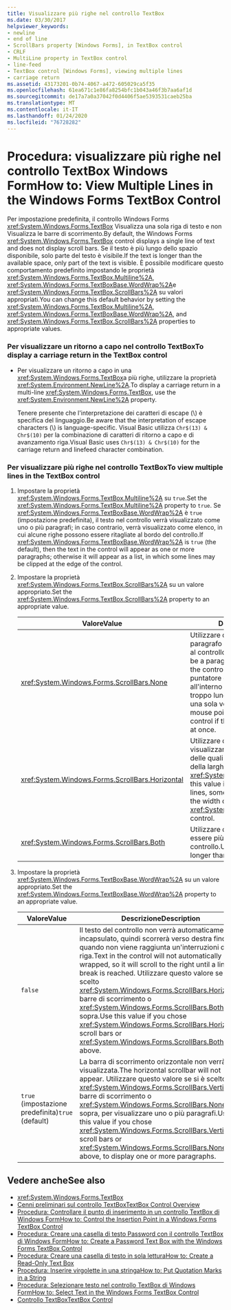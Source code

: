 ```yaml
---
title: Visualizzare più righe nel controllo TextBox
ms.date: 03/30/2017
helpviewer_keywords:
- newline
- end of line
- ScrollBars property [Windows Forms], in TextBox control
- CRLF
- MultiLine property in TextBox control
- line-feed
- TextBox control [Windows Forms], viewing multiple lines
- carriage return
ms.assetid: 43173201-0b74-4067-a472-605029ca5f35
ms.openlocfilehash: 61ea671c1e86fa8254bfc1b043a46f3b7aa6af1d
ms.sourcegitcommit: de17a7a0a37042f0d4406f5ae5393531caeb25ba
ms.translationtype: MT
ms.contentlocale: it-IT
ms.lasthandoff: 01/24/2020
ms.locfileid: "76728282"
---
```

# <a name="how-to-view-multiple-lines-in-the-windows-forms-textbox-control"></a><span data-ttu-id="69e3c-102">Procedura: visualizzare più righe nel controllo TextBox Windows Form</span><span class="sxs-lookup"><span data-stu-id="69e3c-102">How to: View Multiple Lines in the Windows Forms TextBox Control</span></span>
<span data-ttu-id="69e3c-103">Per impostazione predefinita, il controllo Windows Forms <xref:System.Windows.Forms.TextBox> Visualizza una sola riga di testo e non Visualizza le barre di scorrimento.</span><span class="sxs-lookup"><span data-stu-id="69e3c-103">By default, the Windows Forms <xref:System.Windows.Forms.TextBox> control displays a single line of text and does not display scroll bars.</span></span> <span data-ttu-id="69e3c-104">Se il testo è più lungo dello spazio disponibile, solo parte del testo è visibile.</span><span class="sxs-lookup"><span data-stu-id="69e3c-104">If the text is longer than the available space, only part of the text is visible.</span></span> <span data-ttu-id="69e3c-105">È possibile modificare questo comportamento predefinito impostando le proprietà <xref:System.Windows.Forms.TextBox.Multiline%2A>, <xref:System.Windows.Forms.TextBoxBase.WordWrap%2A>e <xref:System.Windows.Forms.TextBox.ScrollBars%2A> su valori appropriati.</span><span class="sxs-lookup"><span data-stu-id="69e3c-105">You can change this default behavior by setting the <xref:System.Windows.Forms.TextBox.Multiline%2A>, <xref:System.Windows.Forms.TextBoxBase.WordWrap%2A>, and <xref:System.Windows.Forms.TextBox.ScrollBars%2A> properties to appropriate values.</span></span>  
  
### <a name="to-display-a-carriage-return-in-the-textbox-control"></a><span data-ttu-id="69e3c-106">Per visualizzare un ritorno a capo nel controllo TextBox</span><span class="sxs-lookup"><span data-stu-id="69e3c-106">To display a carriage return in the TextBox control</span></span>  
  
- <span data-ttu-id="69e3c-107">Per visualizzare un ritorno a capo in una <xref:System.Windows.Forms.TextBox>a più righe, utilizzare la proprietà <xref:System.Environment.NewLine%2A>.</span><span class="sxs-lookup"><span data-stu-id="69e3c-107">To display a carriage return in a multi-line <xref:System.Windows.Forms.TextBox>, use the <xref:System.Environment.NewLine%2A> property.</span></span>  
  
     <span data-ttu-id="69e3c-108">Tenere presente che l'interpretazione dei caratteri di escape (\\) è specifica del linguaggio.</span><span class="sxs-lookup"><span data-stu-id="69e3c-108">Be aware that the interpretation of escape characters (\\) is language-specific.</span></span> <span data-ttu-id="69e3c-109">Visual Basic utilizza `Chr$(13) & Chr$(10)` per la combinazione di caratteri di ritorno a capo e di avanzamento riga.</span><span class="sxs-lookup"><span data-stu-id="69e3c-109">Visual Basic uses `Chr$(13) & Chr$(10)` for the carriage return and linefeed character combination.</span></span>  
  
### <a name="to-view-multiple-lines-in-the-textbox-control"></a><span data-ttu-id="69e3c-110">Per visualizzare più righe nel controllo TextBox</span><span class="sxs-lookup"><span data-stu-id="69e3c-110">To view multiple lines in the TextBox control</span></span>  
  
1. <span data-ttu-id="69e3c-111">Impostare la proprietà <xref:System.Windows.Forms.TextBox.Multiline%2A> su `true`.</span><span class="sxs-lookup"><span data-stu-id="69e3c-111">Set the <xref:System.Windows.Forms.TextBox.Multiline%2A> property to `true`.</span></span> <span data-ttu-id="69e3c-112">Se <xref:System.Windows.Forms.TextBoxBase.WordWrap%2A> è `true` (impostazione predefinita), il testo nel controllo verrà visualizzato come uno o più paragrafi; in caso contrario, verrà visualizzato come elenco, in cui alcune righe possono essere ritagliate al bordo del controllo.</span><span class="sxs-lookup"><span data-stu-id="69e3c-112">If <xref:System.Windows.Forms.TextBoxBase.WordWrap%2A> is `true` (the default), then the text in the control will appear as one or more paragraphs; otherwise it will appear as a list, in which some lines may be clipped at the edge of the control.</span></span>  
  
2. <span data-ttu-id="69e3c-113">Impostare la proprietà <xref:System.Windows.Forms.TextBox.ScrollBars%2A> su un valore appropriato.</span><span class="sxs-lookup"><span data-stu-id="69e3c-113">Set the <xref:System.Windows.Forms.TextBox.ScrollBars%2A> property to an appropriate value.</span></span>  
  
    |<span data-ttu-id="69e3c-114">Valore</span><span class="sxs-lookup"><span data-stu-id="69e3c-114">Value</span></span>|<span data-ttu-id="69e3c-115">Descrizione</span><span class="sxs-lookup"><span data-stu-id="69e3c-115">Description</span></span>|  
    |-----------|-----------------|  
    |<xref:System.Windows.Forms.ScrollBars.None>|<span data-ttu-id="69e3c-116">Utilizzare questo valore se il testo sarà un paragrafo che quasi sempre corrisponde al controllo.</span><span class="sxs-lookup"><span data-stu-id="69e3c-116">Use this value if the text will be a paragraph that almost always fits the control.</span></span> <span data-ttu-id="69e3c-117">L'utente può utilizzare il puntatore del mouse per spostarsi all'interno del controllo se il testo è troppo lungo per essere visualizzato in una sola volta.</span><span class="sxs-lookup"><span data-stu-id="69e3c-117">The user can use the mouse pointer to move around inside the control if the text is too long to display all at once.</span></span>|  
    |<xref:System.Windows.Forms.ScrollBars.Horizontal>|<span data-ttu-id="69e3c-118">Utilizzare questo valore se si desidera visualizzare un elenco di righe, alcune delle quali possono essere più lunghe della larghezza del controllo <xref:System.Windows.Forms.TextBox>.</span><span class="sxs-lookup"><span data-stu-id="69e3c-118">Use this value if you want to display a list of lines, some of which may be longer than the width of the <xref:System.Windows.Forms.TextBox> control.</span></span>|  
    |<xref:System.Windows.Forms.ScrollBars.Both>|<span data-ttu-id="69e3c-119">Utilizzare questo valore se l'elenco può essere più lungo dell'altezza del controllo.</span><span class="sxs-lookup"><span data-stu-id="69e3c-119">Use this value if the list may be longer than the height of the control.</span></span>|  
  
3. <span data-ttu-id="69e3c-120">Impostare la proprietà <xref:System.Windows.Forms.TextBoxBase.WordWrap%2A> su un valore appropriato.</span><span class="sxs-lookup"><span data-stu-id="69e3c-120">Set the <xref:System.Windows.Forms.TextBoxBase.WordWrap%2A> property to an appropriate value.</span></span>  
  
    |<span data-ttu-id="69e3c-121">Valore</span><span class="sxs-lookup"><span data-stu-id="69e3c-121">Value</span></span>|<span data-ttu-id="69e3c-122">Descrizione</span><span class="sxs-lookup"><span data-stu-id="69e3c-122">Description</span></span>|  
    |-----------|-----------------|  
    |`false`|<span data-ttu-id="69e3c-123">Il testo del controllo non verrà automaticamente incapsulato, quindi scorrerà verso destra fino a quando non viene raggiunta un'interruzioni di riga.</span><span class="sxs-lookup"><span data-stu-id="69e3c-123">Text in the control will not automatically be wrapped, so it will scroll to the right until a line break is reached.</span></span> <span data-ttu-id="69e3c-124">Utilizzare questo valore se si è scelto <xref:System.Windows.Forms.ScrollBars.Horizontal> barre di scorrimento o <xref:System.Windows.Forms.ScrollBars.Both>, sopra.</span><span class="sxs-lookup"><span data-stu-id="69e3c-124">Use this value if you chose <xref:System.Windows.Forms.ScrollBars.Horizontal> scroll bars or <xref:System.Windows.Forms.ScrollBars.Both>, above.</span></span>|  
    |<span data-ttu-id="69e3c-125">`true` (impostazione predefinita)</span><span class="sxs-lookup"><span data-stu-id="69e3c-125">`true` (default)</span></span>|<span data-ttu-id="69e3c-126">La barra di scorrimento orizzontale non verrà visualizzata.</span><span class="sxs-lookup"><span data-stu-id="69e3c-126">The horizontal scrollbar will not appear.</span></span> <span data-ttu-id="69e3c-127">Utilizzare questo valore se si è scelto <xref:System.Windows.Forms.ScrollBars.Vertical> barre di scorrimento o <xref:System.Windows.Forms.ScrollBars.None>, sopra, per visualizzare uno o più paragrafi.</span><span class="sxs-lookup"><span data-stu-id="69e3c-127">Use this value if you chose <xref:System.Windows.Forms.ScrollBars.Vertical> scroll bars or <xref:System.Windows.Forms.ScrollBars.None>, above, to display one or more paragraphs.</span></span>|  
  
## <a name="see-also"></a><span data-ttu-id="69e3c-128">Vedere anche</span><span class="sxs-lookup"><span data-stu-id="69e3c-128">See also</span></span>

- <xref:System.Windows.Forms.TextBox>
- [<span data-ttu-id="69e3c-129">Cenni preliminari sul controllo TextBox</span><span class="sxs-lookup"><span data-stu-id="69e3c-129">TextBox Control Overview</span></span>](textbox-control-overview-windows-forms.md)
- [<span data-ttu-id="69e3c-130">Procedura: Controllare il punto di inserimento in un controllo TextBox di Windows Form</span><span class="sxs-lookup"><span data-stu-id="69e3c-130">How to: Control the Insertion Point in a Windows Forms TextBox Control</span></span>](how-to-control-the-insertion-point-in-a-windows-forms-textbox-control.md)
- [<span data-ttu-id="69e3c-131">Procedura: Creare una casella di testo Password con il controllo TextBox di Windows Form</span><span class="sxs-lookup"><span data-stu-id="69e3c-131">How to: Create a Password Text Box with the Windows Forms TextBox Control</span></span>](how-to-create-a-password-text-box-with-the-windows-forms-textbox-control.md)
- [<span data-ttu-id="69e3c-132">Procedura: Creare una casella di testo in sola lettura</span><span class="sxs-lookup"><span data-stu-id="69e3c-132">How to: Create a Read-Only Text Box</span></span>](how-to-create-a-read-only-text-box-windows-forms.md)
- [<span data-ttu-id="69e3c-133">Procedura: Inserire virgolette in una stringa</span><span class="sxs-lookup"><span data-stu-id="69e3c-133">How to: Put Quotation Marks in a String</span></span>](how-to-put-quotation-marks-in-a-string-windows-forms.md)
- [<span data-ttu-id="69e3c-134">Procedura: Selezionare testo nel controllo TextBox di Windows Form</span><span class="sxs-lookup"><span data-stu-id="69e3c-134">How to: Select Text in the Windows Forms TextBox Control</span></span>](how-to-select-text-in-the-windows-forms-textbox-control.md)
- [<span data-ttu-id="69e3c-135">Controllo TextBox</span><span class="sxs-lookup"><span data-stu-id="69e3c-135">TextBox Control</span></span>](textbox-control-windows-forms.md)
